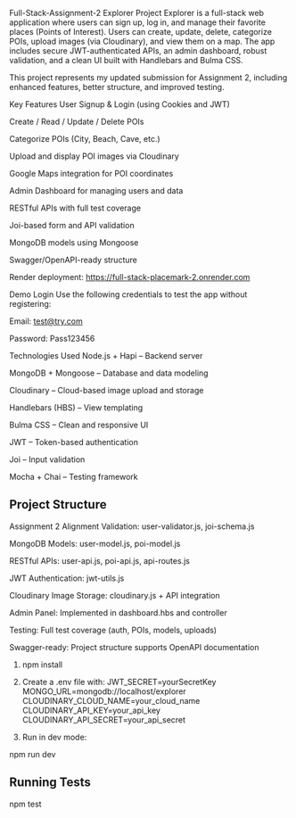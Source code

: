 


Full-Stack-Assignment-2
Explorer Project
Explorer is a full-stack web application where users can sign up, log in, and manage their favorite places (Points of Interest). Users can create, update, delete, categorize POIs, upload images (via Cloudinary), and view them on a map. The app includes secure JWT-authenticated APIs, an admin dashboard, robust validation, and a clean UI built with Handlebars and Bulma CSS.

This project represents my updated submission for Assignment 2, including enhanced features, better structure, and improved testing.

Key Features
 User Signup & Login (using Cookies and JWT)

 Create / Read / Update / Delete POIs

 Categorize POIs (City, Beach, Cave, etc.)

 Upload and display POI images via Cloudinary

 Google Maps integration for POI coordinates

 Admin Dashboard for managing users and data

 RESTful APIs with full test coverage

 Joi-based form and API validation

 MongoDB models using Mongoose

 Swagger/OpenAPI-ready structure

 Render deployment:
https://full-stack-placemark-2.onrender.com

Demo Login
Use the following credentials to test the app without registering:

Email: test@try.com

Password: Pass123456



Technologies Used
Node.js + Hapi – Backend server

MongoDB + Mongoose – Database and data modeling

Cloudinary – Cloud-based image upload and storage

Handlebars (HBS) – View templating

Bulma CSS – Clean and responsive UI

JWT – Token-based authentication

Joi – Input validation

Mocha + Chai – Testing framework
## Project Structure

Assignment 2 Alignment
Validation: user-validator.js, joi-schema.js

MongoDB Models: user-model.js, poi-model.js

RESTful APIs: user-api.js, poi-api.js, api-routes.js

JWT Authentication: jwt-utils.js

Cloudinary Image Storage: cloudinary.js + API integration

Admin Panel: Implemented in dashboard.hbs and controller

Testing: Full test coverage (auth, POIs, models, uploads)

Swagger-ready: Project structure supports OpenAPI documentation


1. npm install

2. Create a .env file with:
JWT_SECRET=yourSecretKey
MONGO_URL=mongodb://localhost/explorer
CLOUDINARY_CLOUD_NAME=your_cloud_name
CLOUDINARY_API_KEY=your_api_key
CLOUDINARY_API_SECRET=your_api_secret


3. Run in dev mode:

npm run dev

## Running Tests

npm test
